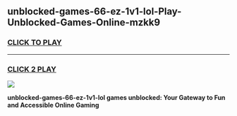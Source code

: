 
## unblocked-games-66-ez-1v1-lol-Play-Unblocked-Games-Online-mzkk9
<h3>
<a href="https://premium76.site?title=unblocked-games-66-ez-1v1-lol&ref=25A">CLICK TO PLAY</a></h3>
<hr>

<h3>
<a href="https://premium76.site?title=unblocked-games-66-ez-1v1-lol&ref=25A">CLICK 2 PLAY</a>
  
</h3>

<a href="https://premium76.site?title=unblocked-games-66-ez-1v1-lol&ref=25A"><img src="https://clearcache.store/games.png"></a>


**unblocked-games-66-ez-1v1-lol games unblocked: Your Gateway to Fun and Accessible Online Gaming**

